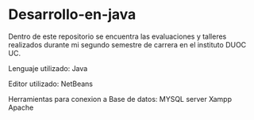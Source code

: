 # Desarrollo-en-java

Dentro de este repositorio se encuentra las evaluaciones y talleres realizados durante mi segundo semestre de carrera en el instituto DUOC UC.

Lenguaje utilizado:
  Java

Editor utilizado:
  NetBeans
  
Herramientas para conexion a Base de datos:
  MYSQL server
  Xampp Apache
